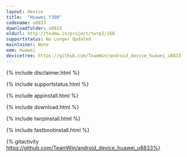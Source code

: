 ```yaml
---
layout: device
title:  "Huawei Y300"
codename: u8833
downloadfolder: u8833
oldurl: http://teamw.in/project/twrp2/166
supportstatus: No Longer Updated
maintainer: None
oem: Huawei
devicetree: https://github.com/TeamWin/android_device_huawei_u8833
---
```


{% include disclaimer.html %}

{% include supportstatus.html %}

{% include appinstall.html %}

{% include download.html %}

{% include twrpinstall.html %}

{% include fastbootinstall.html %}

{% gitactivity  https://github.com/TeamWin/android_device_huawei_u8833%}
